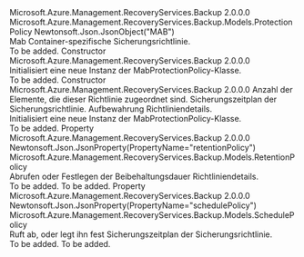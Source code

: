 <Type Name="MabProtectionPolicy" FullName="Microsoft.Azure.Management.RecoveryServices.Backup.Models.MabProtectionPolicy">
  <TypeSignature Language="C#" Value="public class MabProtectionPolicy : Microsoft.Azure.Management.RecoveryServices.Backup.Models.ProtectionPolicy" />
  <TypeSignature Language="ILAsm" Value=".class public auto ansi beforefieldinit MabProtectionPolicy extends Microsoft.Azure.Management.RecoveryServices.Backup.Models.ProtectionPolicy" />
  <TypeSignature Language="DocId" Value="T:Microsoft.Azure.Management.RecoveryServices.Backup.Models.MabProtectionPolicy" />
  <TypeSignature Language="VB.NET" Value="Public Class MabProtectionPolicy&#xA;Inherits ProtectionPolicy" />
  <TypeSignature Language="F#" Value="type MabProtectionPolicy = class&#xA;    inherit ProtectionPolicy" />
  <AssemblyInfo>
    <AssemblyName>Microsoft.Azure.Management.RecoveryServices.Backup</AssemblyName>
    <AssemblyVersion>2.0.0.0</AssemblyVersion>
  </AssemblyInfo>
  <Base>
    <BaseTypeName>Microsoft.Azure.Management.RecoveryServices.Backup.Models.ProtectionPolicy</BaseTypeName>
  </Base>
  <Interfaces />
  <Attributes>
    <Attribute>
      <AttributeName>Newtonsoft.Json.JsonObject("MAB")</AttributeName>
    </Attribute>
  </Attributes>
  <Docs>
    <summary>
            Mab Container-spezifische Sicherungsrichtlinie.
            </summary>
    <remarks>To be added.</remarks>
  </Docs>
  <Members>
    <Member MemberName=".ctor">
      <MemberSignature Language="C#" Value="public MabProtectionPolicy ();" />
      <MemberSignature Language="ILAsm" Value=".method public hidebysig specialname rtspecialname instance void .ctor() cil managed" />
      <MemberSignature Language="DocId" Value="M:Microsoft.Azure.Management.RecoveryServices.Backup.Models.MabProtectionPolicy.#ctor" />
      <MemberSignature Language="VB.NET" Value="Public Sub New ()" />
      <MemberType>Constructor</MemberType>
      <AssemblyInfo>
        <AssemblyName>Microsoft.Azure.Management.RecoveryServices.Backup</AssemblyName>
        <AssemblyVersion>2.0.0.0</AssemblyVersion>
      </AssemblyInfo>
      <Parameters />
      <Docs>
        <summary>
            Initialisiert eine neue Instanz der MabProtectionPolicy-Klasse.
            </summary>
        <remarks>To be added.</remarks>
      </Docs>
    </Member>
    <Member MemberName=".ctor">
      <MemberSignature Language="C#" Value="public MabProtectionPolicy (Nullable&lt;int&gt; protectedItemsCount = null, Microsoft.Azure.Management.RecoveryServices.Backup.Models.SchedulePolicy schedulePolicy = null, Microsoft.Azure.Management.RecoveryServices.Backup.Models.RetentionPolicy retentionPolicy = null);" />
      <MemberSignature Language="ILAsm" Value=".method public hidebysig specialname rtspecialname instance void .ctor(valuetype System.Nullable`1&lt;int32&gt; protectedItemsCount, class Microsoft.Azure.Management.RecoveryServices.Backup.Models.SchedulePolicy schedulePolicy, class Microsoft.Azure.Management.RecoveryServices.Backup.Models.RetentionPolicy retentionPolicy) cil managed" />
      <MemberSignature Language="DocId" Value="M:Microsoft.Azure.Management.RecoveryServices.Backup.Models.MabProtectionPolicy.#ctor(System.Nullable{System.Int32},Microsoft.Azure.Management.RecoveryServices.Backup.Models.SchedulePolicy,Microsoft.Azure.Management.RecoveryServices.Backup.Models.RetentionPolicy)" />
      <MemberSignature Language="F#" Value="new Microsoft.Azure.Management.RecoveryServices.Backup.Models.MabProtectionPolicy : Nullable&lt;int&gt; * Microsoft.Azure.Management.RecoveryServices.Backup.Models.SchedulePolicy * Microsoft.Azure.Management.RecoveryServices.Backup.Models.RetentionPolicy -&gt; Microsoft.Azure.Management.RecoveryServices.Backup.Models.MabProtectionPolicy" Usage="new Microsoft.Azure.Management.RecoveryServices.Backup.Models.MabProtectionPolicy (protectedItemsCount, schedulePolicy, retentionPolicy)" />
      <MemberType>Constructor</MemberType>
      <AssemblyInfo>
        <AssemblyName>Microsoft.Azure.Management.RecoveryServices.Backup</AssemblyName>
        <AssemblyVersion>2.0.0.0</AssemblyVersion>
      </AssemblyInfo>
      <Parameters>
        <Parameter Name="protectedItemsCount" Type="System.Nullable&lt;System.Int32&gt;" />
        <Parameter Name="schedulePolicy" Type="Microsoft.Azure.Management.RecoveryServices.Backup.Models.SchedulePolicy" />
        <Parameter Name="retentionPolicy" Type="Microsoft.Azure.Management.RecoveryServices.Backup.Models.RetentionPolicy" />
      </Parameters>
      <Docs>
        <param name="protectedItemsCount">Anzahl der Elemente, die dieser Richtlinie zugeordnet sind.</param>
        <param name="schedulePolicy">Sicherungszeitplan der Sicherungsrichtlinie.</param>
        <param name="retentionPolicy">Aufbewahrung Richtliniendetails.</param>
        <summary>
            Initialisiert eine neue Instanz der MabProtectionPolicy-Klasse.
            </summary>
        <remarks>To be added.</remarks>
      </Docs>
    </Member>
    <Member MemberName="RetentionPolicy">
      <MemberSignature Language="C#" Value="public Microsoft.Azure.Management.RecoveryServices.Backup.Models.RetentionPolicy RetentionPolicy { get; set; }" />
      <MemberSignature Language="ILAsm" Value=".property instance class Microsoft.Azure.Management.RecoveryServices.Backup.Models.RetentionPolicy RetentionPolicy" />
      <MemberSignature Language="DocId" Value="P:Microsoft.Azure.Management.RecoveryServices.Backup.Models.MabProtectionPolicy.RetentionPolicy" />
      <MemberSignature Language="VB.NET" Value="Public Property RetentionPolicy As RetentionPolicy" />
      <MemberSignature Language="F#" Value="member this.RetentionPolicy : Microsoft.Azure.Management.RecoveryServices.Backup.Models.RetentionPolicy with get, set" Usage="Microsoft.Azure.Management.RecoveryServices.Backup.Models.MabProtectionPolicy.RetentionPolicy" />
      <MemberType>Property</MemberType>
      <AssemblyInfo>
        <AssemblyName>Microsoft.Azure.Management.RecoveryServices.Backup</AssemblyName>
        <AssemblyVersion>2.0.0.0</AssemblyVersion>
      </AssemblyInfo>
      <Attributes>
        <Attribute>
          <AttributeName>Newtonsoft.Json.JsonProperty(PropertyName="retentionPolicy")</AttributeName>
        </Attribute>
      </Attributes>
      <ReturnValue>
        <ReturnType>Microsoft.Azure.Management.RecoveryServices.Backup.Models.RetentionPolicy</ReturnType>
      </ReturnValue>
      <Docs>
        <summary>
            Abrufen oder Festlegen der Beibehaltungsdauer Richtliniendetails.
            </summary>
        <value>To be added.</value>
        <remarks>To be added.</remarks>
      </Docs>
    </Member>
    <Member MemberName="SchedulePolicy">
      <MemberSignature Language="C#" Value="public Microsoft.Azure.Management.RecoveryServices.Backup.Models.SchedulePolicy SchedulePolicy { get; set; }" />
      <MemberSignature Language="ILAsm" Value=".property instance class Microsoft.Azure.Management.RecoveryServices.Backup.Models.SchedulePolicy SchedulePolicy" />
      <MemberSignature Language="DocId" Value="P:Microsoft.Azure.Management.RecoveryServices.Backup.Models.MabProtectionPolicy.SchedulePolicy" />
      <MemberSignature Language="VB.NET" Value="Public Property SchedulePolicy As SchedulePolicy" />
      <MemberSignature Language="F#" Value="member this.SchedulePolicy : Microsoft.Azure.Management.RecoveryServices.Backup.Models.SchedulePolicy with get, set" Usage="Microsoft.Azure.Management.RecoveryServices.Backup.Models.MabProtectionPolicy.SchedulePolicy" />
      <MemberType>Property</MemberType>
      <AssemblyInfo>
        <AssemblyName>Microsoft.Azure.Management.RecoveryServices.Backup</AssemblyName>
        <AssemblyVersion>2.0.0.0</AssemblyVersion>
      </AssemblyInfo>
      <Attributes>
        <Attribute>
          <AttributeName>Newtonsoft.Json.JsonProperty(PropertyName="schedulePolicy")</AttributeName>
        </Attribute>
      </Attributes>
      <ReturnValue>
        <ReturnType>Microsoft.Azure.Management.RecoveryServices.Backup.Models.SchedulePolicy</ReturnType>
      </ReturnValue>
      <Docs>
        <summary>
            Ruft ab, oder legt ihn fest Sicherungszeitplan der Sicherungsrichtlinie.
            </summary>
        <value>To be added.</value>
        <remarks>To be added.</remarks>
      </Docs>
    </Member>
  </Members>
</Type>